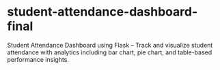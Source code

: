 # student-attendance-dashboard-final
Student Attendance Dashboard using Flask – Track and visualize student attendance with analytics including bar chart, pie chart, and table-based performance insights.
